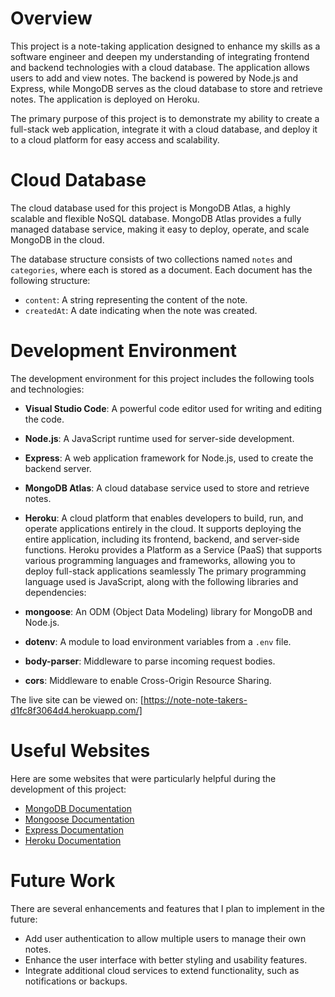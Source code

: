 # Overview

This project is a note-taking application designed to enhance my skills as a software engineer and deepen my understanding of integrating frontend and backend technologies with a cloud database. The application allows users to add and view notes. The backend is powered by Node.js and Express, while MongoDB serves as the cloud database to store and retrieve notes. The application is deployed on Heroku.

The primary purpose of this project is to demonstrate my ability to create a full-stack web application, integrate it with a cloud database, and deploy it to a cloud platform for easy access and scalability.



# Cloud Database

The cloud database used for this project is MongoDB Atlas, a highly scalable and flexible NoSQL database. MongoDB Atlas provides a fully managed database service, making it easy to deploy, operate, and scale MongoDB in the cloud.

The database structure consists of two collections named `notes` and `categories`, where each is stored as a document. Each document has the following structure:

- `content`: A string representing the content of the note.
- `createdAt`: A date indicating when the note was created.

# Development Environment

The development environment for this project includes the following tools and technologies:

- **Visual Studio Code**: A powerful code editor used for writing and editing the code.
- **Node.js**: A JavaScript runtime used for server-side development.
- **Express**: A web application framework for Node.js, used to create the backend server.
- **MongoDB Atlas**: A cloud database service used to store and retrieve notes.
- **Heroku**:  A cloud platform that enables developers to build, run, and operate applications entirely in the cloud. It supports deploying the entire application, including its frontend, backend, and server-side functions. Heroku provides a Platform as a Service (PaaS) that supports various programming languages and frameworks, allowing you to deploy full-stack applications seamlessly
The primary programming language used is JavaScript, along with the following libraries and dependencies:

- **mongoose**: An ODM (Object Data Modeling) library for MongoDB and Node.js.
- **dotenv**: A module to load environment variables from a `.env` file.
- **body-parser**: Middleware to parse incoming request bodies.
- **cors**: Middleware to enable Cross-Origin Resource Sharing.

The live site can be viewed on:
[https://note-note-takers-d1fc8f3064d4.herokuapp.com/]
# Useful Websites

Here are some websites that were particularly helpful during the development of this project:

- [MongoDB Documentation](https://docs.mongodb.com/)
- [Mongoose Documentation](https://mongoosejs.com/docs/guide.html)
- [Express Documentation](https://expressjs.com/en/4x/api.html)
- [Heroku Documentation](https://heroku.com/docs)

# Future Work

There are several enhancements and features that I plan to implement in the future:

- Add user authentication to allow multiple users to manage their own notes.
- Enhance the user interface with better styling and usability features.
- Integrate additional cloud services to extend functionality, such as notifications or backups.

